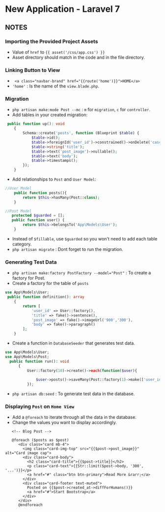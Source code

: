 # New Application - Laravel 7

## NOTES

### Importing the Provided Project Assets
- Value of `href` to `{{ asset('/css/app.css') }}`
- Asset directory should match in the code and in the file directory.

### Linking Button to View
- ` <a class="navbar-brand" href="{{route('home')}}">HOME</a>`
- `'home'` : Is the name of the `view.blade.php`.

### Migration
- `php artisan make:mode Post --mc` : `m` for `migration`, `c` for `controller`.
- Add tables in your created migration:
```php
 public function up(): void
    {
        Schema::create('posts', function (Blueprint $table) {
            $table->id();
            $table->foreignId('user_id')->constrained()->onDelete('cascade');
            $table->string('title');
            $table->text('post_image')->nullable();
            $table->text('body');
            $table->timestamps();
        });
    }
```
- Add relationships to `Post` and `User Model`:
```php
//User Model
    public function posts(){        
        return $this->hasMany(Post::class);
    }
```
```php
//Post Model
   protected $guarded = [];
   public function user() {
        return $this->belongsTo('App\Models\User');
    }
```
- Instead of `$fillable`, use `$guarded` so you won't need to add each table category.
- `php artisan migrate` : Dont forget to run the migration. 

### Generating Test Data
- `php artisan make:factory PostFactory --model="Post"` : To create a factory for Post.
- Create a factory for the table of `posts`
```php
use App\Models\User;
 public function definition(): array
    {
        return [
            'user_id' => User::factory(),
            'title' => fake()->sentence(),
            'post_image' => fake()->imageUrl('900','300'),
            'body' => fake()->paragraph()
        ];
    }
```
- Create a function in `DatabaseSeeder` that generates test data.
```php
use App\Models\User;
use App\Models\Post;
  public function run(): void
      {
          User::factory(10)->create()->each(function($user){
  
              $user->posts()->saveMany(Post::factory(1)->make(['user_id' => $user->id]));
          });
```
- `php artisan db:seed` : To generate test data in the database.

### Displaying `Post` on `Home View`  
- Add a `@foreach` to iterate through all the data in the database.
- Change the values you want to display accordingly.
```blade
   <!-- Blog Post -->

   @foreach ($posts as $post)
      <div class="card mb-4">
        <img class="card-img-top" src="{{$post->post_image}}" alt="Card image cap">
        <div class="card-body">
          <h2 class="card-title">{{$post->title}}</h2>
          <p class="card-text">{{Str::limit($post->body, '300', '...')}}</p>
          <a href="#" class="btn btn-primary">Read More &rarr;</a>
        </div>
        <div class="card-footer text-muted">
          Posted on {{$post->created_at->diffForHumans()}}
          <a href="#">Start Bootstrap</a>
        </div>
      </div>
      @endforeach

```
